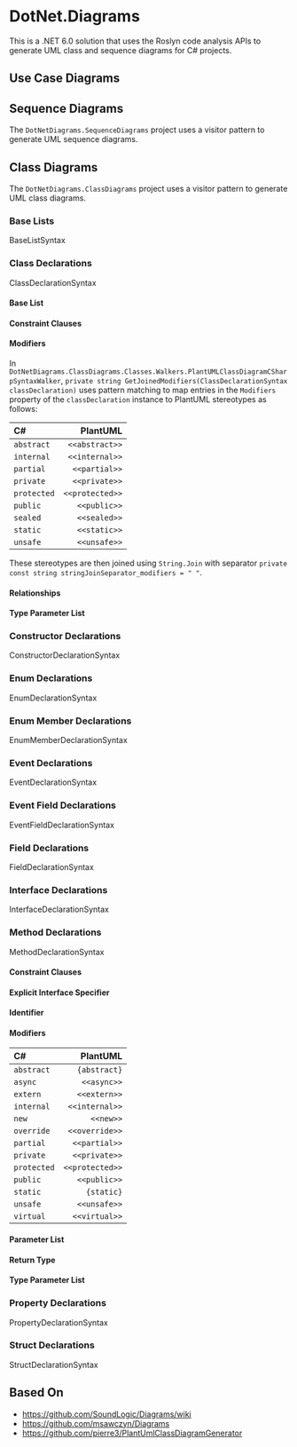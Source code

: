 # DotNet.Diagrams

This is a .NET 6.0 solution that uses the Roslyn code analysis APIs to generate UML class and sequence diagrams for C# projects.

## Use Case Diagrams

## Sequence Diagrams
The `DotNetDiagrams.SequenceDiagrams` project uses a visitor pattern to generate UML sequence diagrams.

## Class Diagrams
The `DotNetDiagrams.ClassDiagrams` project uses a visitor pattern to generate UML class diagrams.

### Base Lists
BaseListSyntax

### Class Declarations
ClassDeclarationSyntax

#### Base List

#### Constraint Clauses

#### Modifiers
In `DotNetDiagrams.ClassDiagrams.Classes.Walkers.PlantUMLClassDiagramCSharpSyntaxWalker`, `private string GetJoinedModifiers(ClassDeclarationSyntax classDeclaration)` 
uses pattern matching to map entries in the `Modifiers` property of the `classDeclaration` instance to PlantUML stereotypes as follows:

|C#                    | PlantUML           |
|:---------------------|-------------------:|
| `abstract`           | `<<abstract>>`     |
| `internal`           | `<<internal>>`     |
| `partial`            | `<<partial>>`      |	
| `private`            | `<<private>>`      |
| `protected`          | `<<protected>>`    |
| `public`             | `<<public>>`       |
| `sealed`             | `<<sealed>>`       |
| `static`             | `<<static>>`       |
| `unsafe`             | `<<unsafe>>`       |

These stereotypes are then joined using `String.Join` with separator `private const string stringJoinSeparator_modifiers = " "`.

#### Relationships

#### Type Parameter List

### Constructor Declarations
ConstructorDeclarationSyntax

### Enum Declarations
EnumDeclarationSyntax

### Enum Member Declarations
EnumMemberDeclarationSyntax

### Event Declarations
EventDeclarationSyntax

### Event Field Declarations
EventFieldDeclarationSyntax

### Field Declarations
FieldDeclarationSyntax

### Interface Declarations
InterfaceDeclarationSyntax

### Method Declarations

MethodDeclarationSyntax

#### Constraint Clauses

#### Explicit Interface Specifier

#### Identifier

#### Modifiers

|C#                    | PlantUML           |
|:---------------------|-------------------:|
| `abstract`           | `{abstract}`       |
| `async`              | `<<async>>`        |
| `extern`             | `<<extern>>`       |
| `internal`           | `<<internal>>`     |
| `new`                | `<<new>>`          |
| `override`           | `<<override>>`     |
| `partial`            | `<<partial>>`      |	
| `private`            | `<<private>>`      |
| `protected`          | `<<protected>>`    |
| `public`             | `<<public>>`       |
| `static`             | `{static}`         |
| `unsafe`             | `<<unsafe>>`       |
| `virtual`            | `<<virtual>>`      |

#### Parameter List

#### Return Type

#### Type Parameter List

### Property Declarations
PropertyDeclarationSyntax

### Struct Declarations
StructDeclarationSyntax

## Based On
* https://github.com/SoundLogic/Diagrams/wiki 
* https://github.com/msawczyn/Diagrams
* https://github.com/pierre3/PlantUmlClassDiagramGenerator